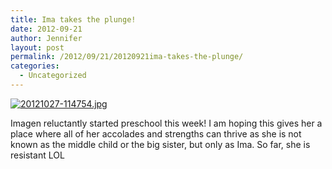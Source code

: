 ```yaml
---
title: Ima takes the plunge!
date: 2012-09-21
author: Jennifer
layout: post
permalink: /2012/09/21/20120921ima-takes-the-plunge/
categories:
  - Uncategorized
---
```

[<img alt="20121027-114754.jpg" class="alignnone size-full" src="http://static.squarespace.com/static/50db6bb3e4b015296cd43789/50dfa5b1e4b0dc6320e0b5ea/50dfa5b4e4b0dc6320e0b96f/1351338473000/?format=original" />](http://static.squarespace.com/static/50db6bb3e4b015296cd43789/50dfa5b1e4b0dc6320e0b5ea/50dfa5b4e4b0dc6320e0b96f/1351338473000/?format=original)

Imagen reluctantly started preschool this week! I am hoping this gives her a place where all of her accolades and strengths can thrive as she is not known as the middle child or the big sister, but only as Ima. So far, she is resistant LOL
